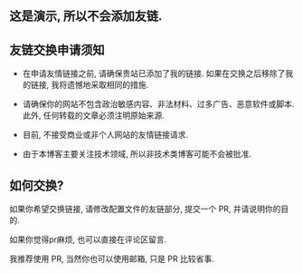 ## 这是演示, 所以不会添加友链.

## 友链交换申请须知

- 在申请友情链接之前, 请确保贵站已添加了我的链接. 如果在交换之后移除了我的链接, 我将遗憾地采取相同的措施.

- 请确保你的网站不包含政治敏感内容、非法材料、过多广告、恶意软件或脚本.此外, 任何转载的文章必须注明原始来源.

- 目前, 不接受商业或非个人网站的友情链接请求.

- 由于本博客主要关注技术领域, 所以非技术类博客可能不会被批准.

## 如何交换?

如果你希望交换链接, 请修改配置文件的友链部分, 提交一个 PR, 并请说明你的目的.

如果你觉得pr麻烦, 也可以直接在评论区留言.

我推荐使用 PR, 当然你也可以使用邮箱, 只是 PR 比较省事.

